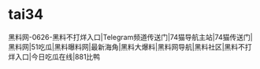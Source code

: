 # tai34
黑料网-0626-黑料不打烊入口|Telegram频道传送门|74猫导航主站|74猫传送门|黑料网|51吃瓜|黑料曝料网|最新海角|黑料大爆料|黑料网导航|黑料社区|黑料不打烊入口|今日吃瓜在线|881比鸭

